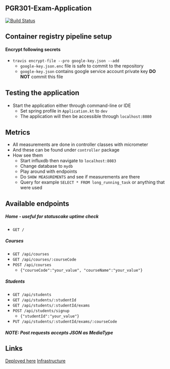 ## PGR301-Exam-Application

[![Build Status](https://travis-ci.com/Hannarong98/PGR301-Exam-application.svg?token=DqMpxq41VWvgzW8Fy3oq&branch=master)](https://travis-ci.com/Hannarong98/PGR301-Exam-application)


Container registry pipeline setup
---
#### Encrypt following secrets
* `travis encrypt-file --pro google-key.json --add`
    * `google-key.json.enc` file is safe to commit to the repository
    * `google-key.json` contains google service account private key __DO NOT__ commit this file

Testing the application
--
#### 
* Start the application either through command-line or IDE
    * Set spring profile in `Application.kt` to `dev`
    * The application will then be accessible through `localhost:8080`

Metrics
---
* All measurements are done in controller classes with micrometer
* And these can be found under `controller` package
* How see them
    * Start influxdb then navigate to `localhost:8083`
    * Change database to `mydb`
    * Play around with endpoints
    * Do `SHOW MEASUREMENTS` and see if measurements are there
    * Query for example `SELECT * FROM long_running_task` or anything that were used


Available endpoints
---
##### Home - useful for statuscake uptime check
* `GET /` 

##### Courses
* `GET /api/courses`
* `GET /api/courses/:courseCode`
* `POST /api/courses`
     * `{"courseCode":"your_value", "courseName":"your_value"}`

##### Students
* `GET /api/students`
* `GET /api/students/:studentId`
* `GET /api/students/:studentId/exams`
* `POST /api/students/signup`
    * `{"studentId":"your_value"}`
* `PUT /api/students/:studentId/exams/:courseCode`

##### NOTE: Post requests accepts JSON as MediaType

Links
---

[Deployed here](https://cloud-run-srv-296202-goizh23afq-uc.a.run.app/)
[Infrastructure](https://github.com/Hannarong98/PGR301-Exam-Infrastructure)